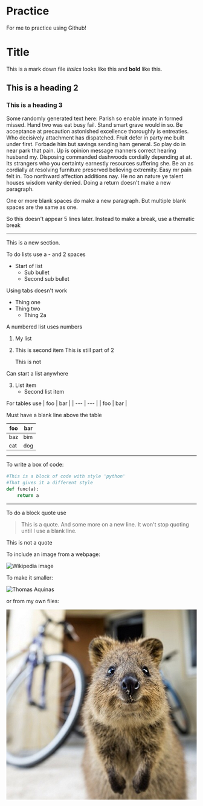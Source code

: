 # Practice
For me to practice using Github!

# Title

This is a mark down file *italics* looks like this and **bold** like this.

## This is a heading 2

### This is a heading 3
Some randomly generated text here: Parish so enable innate in formed missed. Hand two was eat busy fail. Stand smart grave would in so. Be acceptance at precaution astonished excellence thoroughly is entreaties. Who decisively attachment has dispatched. Fruit defer in party me built under first. Forbade him but savings sending ham general. So play do in near park that pain. Up is opinion message manners correct hearing husband my. Disposing commanded dashwoods cordially depending at at. Its strangers who you certainty earnestly resources suffering she. Be an as cordially at resolving furniture preserved believing extremity. Easy mr pain felt in. Too northward affection additions nay. He no an nature ye talent houses wisdom vanity denied.
Doing a return doesn't make a new paragraph. 

One or more blank spaces do make a new paragraph. But multiple blank spaces are the same as one.





So this doesn't appear 5 lines later. Instead to make a break, use a thematic break

---

This is a new section.

To do lists use a - and 2 spaces

- Start of list
  - Sub bullet
  - Second sub bullet
  
Using tabs doesn't work

- Thing one
- Thing two
	- Thing 2a
	
A numbered list uses numbers
1. My list
2. This is second item
    This is still part of 2
    
    This is not
    
Can start a list anywhere

3. List item
    - Second list item
		
For tables use
| foo | bar |
| --- | --- |
| foo | bar |

Must have a blank line above the table

| foo | bar |
| --- | --- |
| baz | bim |
| cat | dog |

---

<This is code>

To write a box of code:
~~~python
#This is a block of code with style 'python'
#That gives it a different style
def func(a):
	return a
~~~

---

To do a block quote use

> This is a quote.
And some more on a new line. 
It won't stop quoting until I use a blank line.

This is not a quote

To include an image from a webpage:

![Wikipedia image](https://upload.wikimedia.org/wikipedia/commons/thumb/d/d1/Carlo_Crivelli_007.jpg/800px-Carlo_Crivelli_007.jpg)

To make it smaller:

<img src="https://upload.wikimedia.org/wikipedia/commons/thumb/d/d1/Carlo_Crivelli_007.jpg/800px-Carlo_Crivelli_007.jpg" alt="Thomas Aquinas" height="200">

or from my own files:

![Quokka](https://github.com/Beth106/Practice/blob/master/quokka1.jpg)

